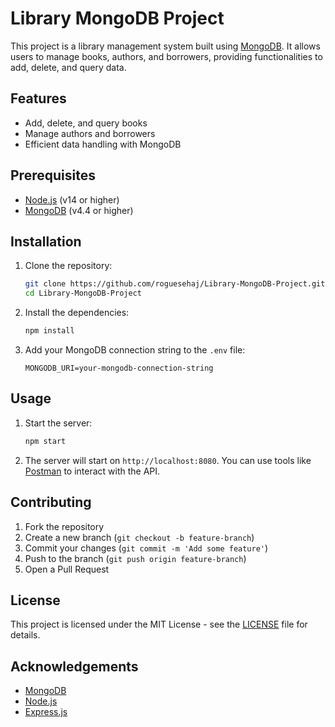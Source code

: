 # Library MongoDB Project

This project is a library management system built using [MongoDB](https://www.mongodb.com/). It allows users to manage books, authors, and borrowers, providing functionalities to add, delete, and query data.

## Features

- Add, delete, and query books
- Manage authors and borrowers
- Efficient data handling with MongoDB

## Prerequisites

- [Node.js](https://nodejs.org/) (v14 or higher)
- [MongoDB](https://www.mongodb.com/) (v4.4 or higher)

## Installation

1. Clone the repository:

    ```bash
    git clone https://github.com/roguesehaj/Library-MongoDB-Project.git
    cd Library-MongoDB-Project
    ```

2. Install the dependencies:

    ```bash
    npm install
    ```

3. Add your MongoDB connection string to the `.env` file:

    ```env
    MONGODB_URI=your-mongodb-connection-string
    ```

## Usage

1. Start the server:

    ```bash
    npm start
    ```

2. The server will start on `http://localhost:8080`. You can use tools like [Postman](https://www.postman.com/) to interact with the API.

## Contributing

1. Fork the repository
2. Create a new branch (`git checkout -b feature-branch`)
3. Commit your changes (`git commit -m 'Add some feature'`)
4. Push to the branch (`git push origin feature-branch`)
5. Open a Pull Request

## License

This project is licensed under the MIT License - see the [LICENSE](LICENSE) file for details.

## Acknowledgements

- [MongoDB](https://www.mongodb.com/)
- [Node.js](https://nodejs.org/)
- [Express.js](https://expressjs.com/)
